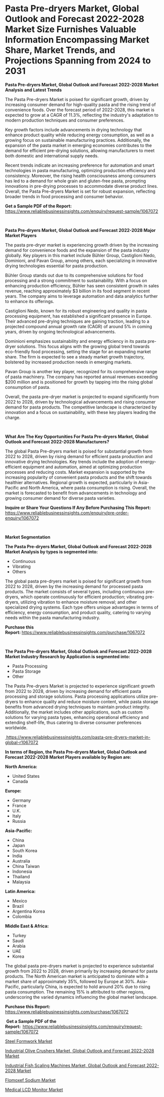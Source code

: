 <p><h1>Pasta Pre-dryers Market, Global Outlook and Forecast 2022-2028 Market Size Furnishes Valuable Information Encompassing Market Share, Market Trends, and Projections Spanning from 2024 to 2031</h1></p><p><strong>Pasta Pre-dryers Market, Global Outlook and Forecast 2022-2028 Market Analysis and Latest Trends</strong></p>
<p><p>The Pasta Pre-dryers Market is poised for significant growth, driven by increasing consumer demand for high-quality pasta and the rising trend of convenience foods. Over the forecast period of 2022-2028, this market is expected to grow at a CAGR of 11.3%, reflecting the industry's adaptation to modern production techniques and consumer preferences. </p><p>Key growth factors include advancements in drying technology that enhance product quality while reducing energy consumption, as well as a growing focus on sustainable manufacturing practices. Additionally, the expansion of the pasta market in emerging economies contributes to the demand for efficient pre-drying solutions, allowing manufacturers to meet both domestic and international supply needs.</p><p>Recent trends indicate an increasing preference for automation and smart technologies in pasta manufacturing, optimizing production efficiency and consistency. Moreover, the rising health consciousness among consumers has led to a demand for whole grain and gluten-free pasta, prompting innovations in pre-drying processes to accommodate diverse product lines. Overall, the Pasta Pre-dryers Market is set for robust expansion, reflecting broader trends in food processing and consumer behavior.</p></p>
<p><strong>Get a Sample PDF of the Report:&nbsp;</strong> <a href="https://www.reliablebusinessinsights.com/enquiry/request-sample/1067072">https://www.reliablebusinessinsights.com/enquiry/request-sample/1067072</a></p>
<p>&nbsp;</p>
<p><strong>Pasta Pre-dryers Market, Global Outlook and Forecast 2022-2028 Major Market Players</strong></p>
<p><p>The pasta pre-dryer market is experiencing growth driven by the increasing demand for convenience foods and the expansion of the pasta industry globally. Key players in this market include Bühler Group, Castiglioni Nedo, Dominioni, and Pavan Group, among others, each specializing in innovative drying technologies essential for pasta production.</p><p>Bühler Group stands out due to its comprehensive solutions for food processing and a strong commitment to sustainability. With a focus on enhancing production efficiency, Bühler has seen consistent growth in sales revenue, reaching approximately $3 billion in its food segment in recent years. The company aims to leverage automation and data analytics further to enhance its offerings.</p><p>Castiglioni Nedo, known for its robust engineering and quality in pasta processing equipment, has established a significant presence in Europe. Their advanced pre-drying techniques are gaining traction, leading to a projected compound annual growth rate (CAGR) of around 5% in coming years, driven by ongoing technological advancements.</p><p>Dominioni emphasizes sustainability and energy efficiency in its pasta pre-dryer solutions. This focus aligns with the growing global trend towards eco-friendly food processing, setting the stage for an expanding market share. The firm is expected to see a steady market growth trajectory, bolstered by increased production needs in emerging markets.</p><p>Pavan Group is another key player, recognized for its comprehensive range of pasta machinery. The company has reported annual revenues exceeding $200 million and is positioned for growth by tapping into the rising global consumption of pasta.</p><p>Overall, the pasta pre-dryer market is projected to expand significantly from 2022 to 2028, driven by technological advancements and rising consumer demand for pasta products. The competitive landscape is characterized by innovation and a focus on sustainability, with these key players leading the charge.</p></p>
<p>&nbsp;</p>
<p><strong>What Are The Key Opportunities For Pasta Pre-dryers Market, Global Outlook and Forecast 2022-2028 Manufacturers?</strong></p>
<p><p>The global Pasta Pre-dryers market is poised for substantial growth from 2022 to 2028, driven by rising demand for efficient pasta production and innovative drying technologies. Key trends include the adoption of energy-efficient equipment and automation, aimed at optimizing production processes and reducing costs. Market expansion is supported by the increasing popularity of convenient pasta products and the shift towards healthier alternatives. Regional growth is expected, particularly in Asia-Pacific and North America, where pasta consumption is rising. Overall, the market is forecasted to benefit from advancements in technology and growing consumer demand for diverse pasta varieties.</p></p>
<p><strong>Inquire or Share Your Questions If Any Before Purchasing This Report:</strong> <a href="https://www.reliablebusinessinsights.com/enquiry/pre-order-enquiry/1067072">https://www.reliablebusinessinsights.com/enquiry/pre-order-enquiry/1067072</a></p>
<p>&nbsp;</p>
<p><strong>Market Segmentation</strong></p>
<p><strong>The Pasta Pre-dryers Market, Global Outlook and Forecast 2022-2028 Market Analysis by types is segmented into:</strong></p>
<p><ul><li>Continuous</li><li>Vibrating</li><li>Others</li></ul></p>
<p><p>The global pasta pre-dryers market is poised for significant growth from 2022 to 2028, driven by the increasing demand for processed pasta products. The market consists of several types, including continuous pre-dryers, which operate continuously for efficient production; vibrating pre-dryers, utilizing vibration to enhance moisture removal; and other specialized drying systems. Each type offers unique advantages in terms of efficiency, energy consumption, and product quality, catering to varying needs within the pasta manufacturing industry.</p></p>
<p><strong>Purchase this Report:&nbsp;</strong><a href="https://www.reliablebusinessinsights.com/purchase/1067072">https://www.reliablebusinessinsights.com/purchase/1067072</a></p>
<p>&nbsp;</p>
<p><strong>The Pasta Pre-dryers Market, Global Outlook and Forecast 2022-2028 Market Industry Research by Application is segmented into:</strong></p>
<p><ul><li>Pasta Processing</li><li>Pasta Storage</li><li>Other</li></ul></p>
<p><p>The Pasta Pre-dryers Market is projected to experience significant growth from 2022 to 2028, driven by increasing demand for efficient pasta processing and storage solutions. Pasta processing applications utilize pre-dryers to enhance quality and reduce moisture content, while pasta storage benefits from advanced drying techniques to maintain product integrity. Additionally, the market includes other applications, such as custom solutions for varying pasta types, enhancing operational efficiency and extending shelf-life, thus catering to diverse consumer preferences worldwide.</p></p>
<p><a href="https://www.reliablebusinessinsights.com/pasta-pre-dryers-market-in-global-r1067072">&nbsp;https://www.reliablebusinessinsights.com/pasta-pre-dryers-market-in-global-r1067072</a></p>
<p><strong>In terms of Region, the Pasta Pre-dryers Market, Global Outlook and Forecast 2022-2028 Market Players available by Region are:</strong></p>
<p>
    <p> <strong> North America: </strong>
        <ul>
            <li>United States</li>
            <li>Canada</li>
        </ul>
        </p> 
    <p> <strong> Europe: </strong>
        <ul>
            <li>Germany</li>
            <li>France</li>
            <li>U.K.</li>
            <li>Italy</li>
            <li>Russia</li>
        </ul>
        </p> 
    <p> <strong> Asia-Pacific: </strong>
        <ul>
            <li>China</li>
            <li>Japan</li>
            <li>South Korea</li>
            <li>India</li>
            <li>Australia</li>
            <li>China Taiwan</li>
            <li>Indonesia</li>
            <li>Thailand</li>
            <li>Malaysia</li>
        </ul>
        </p> 
    <p> <strong> Latin America: </strong>
        <ul>
            <li>Mexico</li>
            <li>Brazil</li>
            <li>Argentina Korea</li>
            <li>Colombia</li>
        </ul>
        </p> 
    <p> <strong> Middle East & Africa: </strong>
        <ul>
            <li>Turkey</li>
            <li>Saudi</li>
            <li>Arabia</li>
            <li>UAE</li>
            <li>Korea</li>
        </ul>
    </p>
    </p>
<p><p>The global pasta pre-dryers market is projected to experience substantial growth from 2022 to 2028, driven primarily by increasing demand for pasta products. The North American market is anticipated to dominate with a market share of approximately 35%, followed by Europe at 30%. Asia-Pacific, particularly China, is expected to hold around 20% due to rising pasta consumption. The remaining 15% is attributed to other regions, underscoring the varied dynamics influencing the global market landscape.</p></p>
<p><strong>Purchase this Report: </strong><a href="https://www.reliablebusinessinsights.com/purchase/1067072">https://www.reliablebusinessinsights.com/purchase/1067072</a></p>
<p>&nbsp;<strong>Get a Sample PDF of the Report:&nbsp;&nbsp;</strong><a href="https://www.reliablebusinessinsights.com/enquiry/request-sample/1067072">https://www.reliablebusinessinsights.com/enquiry/request-sample/1067072</a></p>
<p><strong></strong></p>
<p><p><a href="https://www.linkedin.com/pulse/steel-formwork-market-share-analysis-growth-trends-forecasts-5otfe?trackingId=hKRXsn9ZRoKvnSTJp%2BAoIA%3D%3D">Steel Formwork Market</a></p><p><a href="https://github.com/hrhzhypq19/Market-Research-Report-List-1/blob/main/industrial-olive-crushers-market-global-outlook-and-forecast-2022-2028-market.md">Industrial Olive Crushers Market, Global Outlook and Forecast 2022-2028 Market</a></p><p><a href="https://github.com/angelajermaine/Market-Research-Report-List-5/blob/main/industrial-fish-scaling-machines-market-global-outlook-and-forecast-2022-2028-market.md">Industrial Fish Scaling Machines Market, Global Outlook and Forecast 2022-2028 Market</a></p><p><a href="https://medium.com/@nathalelly87957/strategic-insights-into-global-flomoxef-sodium-market-trends-2024-2031-covered-in-170-pages-fbe16bea707c">Flomoxef Sodium Market</a></p><p><a href="https://www.linkedin.com/pulse/future-medical-lcd-monitor-market-global-forecast-trends-4y2de?trackingId=OryVkLUNTxOJrLnaP%2FXUAQ%3D%3D">Medical LCD Monitor Market</a></p></p>